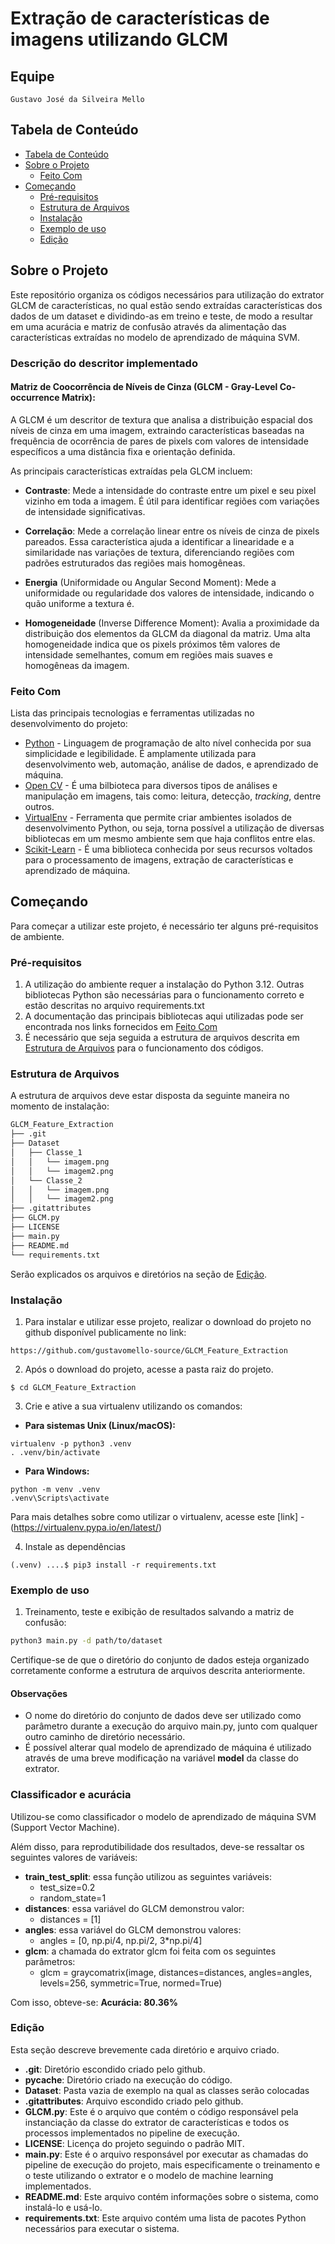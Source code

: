 # Extração de características de imagens utilizando GLCM
<!-- TABLE OF CONTENTS -->

## Equipe
    Gustavo José da Silveira Mello

## Tabela de Conteúdo

- [Tabela de Conteúdo](#tabela-de-conteúdo)
- [Sobre o Projeto](#sobre-o-projeto)
  - [Feito Com](#feito-com)
- [Começando](#começando)
  - [Pré-requisitos](#pré-requisitos)
  - [Estrutura de Arquivos](#estrutura-de-arquivos)
  - [Instalação](#instalação)
  - [Exemplo de uso](#exemplo-de-uso)
  - [Edição](#edição)

<!-- ABOUT THE PROJECT -->

## Sobre o Projeto

Este repositório organiza os códigos necessários para utilização do extrator GLCM de características, no qual estão sendo extraídas características dos dados de um dataset e dividindo-as em treino e teste, de modo a resultar em uma acurácia e matriz de confusão através da alimentação das características extraídas no modelo de aprendizado de máquina SVM.

### Descrição do descritor implementado

#### Matriz de Coocorrência de Níveis de Cinza (GLCM - Gray-Level Co-occurrence Matrix):
A GLCM é um descritor de textura que analisa a distribuição espacial dos níveis de cinza em uma imagem, extraindo características baseadas na frequência de ocorrência de pares de pixels com valores de intensidade específicos a uma distância fixa e orientação definida.

As principais características extraídas pela GLCM incluem:
- **Contraste**:
Mede a intensidade do contraste entre um pixel e seu pixel vizinho em toda a imagem. É útil para identificar regiões com variações de intensidade significativas.

- **Correlação**:
Mede a correlação linear entre os níveis de cinza de pixels pareados. Essa característica ajuda a identificar a linearidade e a similaridade nas variações de textura, diferenciando regiões com padrões estruturados das regiões mais homogêneas.

- **Energia** (Uniformidade ou Angular Second Moment):
Mede a uniformidade ou regularidade dos valores de intensidade, indicando o quão uniforme a textura é.

- **Homogeneidade** (Inverse Difference Moment):
Avalia a proximidade da distribuição dos elementos da GLCM da diagonal da matriz. Uma alta homogeneidade indica que os pixels próximos têm valores de intensidade semelhantes, comum em regiões mais suaves e homogêneas da imagem.

### Feito Com

Lista das principais tecnologias e ferramentas utilizadas no desenvolvimento do projeto:

- [Python](https://www.python.org/) - Linguagem de programação de alto nível conhecida por sua simplicidade e legibilidade. É amplamente utilizada para desenvolvimento web, automação, análise de dados, e aprendizado de máquina.
- [Open CV](https://pypi.org/project/opencv-python/) - É uma bilbioteca para diversos tipos de análises e manipulação em imagens, tais como: leitura, detecção, *tracking*, dentre outros.
- [VirtualEnv](https://virtualenv.pypa.io/en/latest/) - Ferramenta que permite criar ambientes isolados de desenvolvimento Python, ou seja, torna possível a utilização de diversas bibliotecas em um mesmo ambiente sem que haja conflitos entre elas.
- [Scikit-Learn](https://scikit-learn.org/stable/) - É uma biblioteca conhecida por seus recursos voltados para o processamento de imagens, extração de características e aprendizado de máquina.

<!-- GETTING STARTED -->

## Começando

Para começar a utilizar este projeto, é necessário ter alguns pré-requisitos de ambiente.

### Pré-requisitos

1. A utilização do ambiente requer a instalação do Python 3.12. Outras bibliotecas Python são necessárias para o funcionamento correto e estão descritas no arquivo requirements.txt
2. A documentação das principais bibliotecas aqui utilizadas pode ser encontrada nos links fornecidos em [Feito Com](#feito-com)
3. É necessário que seja seguida a estrutura de arquivos descrita em [Estrutura de Arquivos](###Estrutura-de-Arquivos) para o funcionamento dos códigos.


### Estrutura de Arquivos

A estrutura de arquivos deve estar disposta da seguinte maneira no momento de instalação:

```bash
GLCM_Feature_Extraction
├── .git
├── Dataset
│   ├── Classe_1
│   │   └── imagem.png
│   │   └── imagem2.png
│   └── Classe_2
│   │   └── imagem.png
│   │   └── imagem2.png
├── .gitattributes
├── GLCM.py
├── LICENSE
├── main.py
├── README.md
└── requirements.txt
```

Serão explicados os arquivos e diretórios na seção de [Edição](#edição).

### Instalação
1. Para instalar e utilizar esse projeto, realizar o download do projeto no github disponível publicamente no link: 

```
https://github.com/gustavomello-source/GLCM_Feature_Extraction
```

2. Após o download do projeto, acesse a pasta raiz do projeto.

```
$ cd GLCM_Feature_Extraction
```

3. Crie e ative a sua virtualenv utilizando os comandos:

- **Para sistemas Unix (Linux/macOS):**
```
virtualenv -p python3 .venv
. .venv/bin/activate
```
- **Para Windows:**
```
python -m venv .venv
.venv\Scripts\activate
```

Para mais detalhes sobre como utilizar o virtualenv, acesse este [link] - (https://virtualenv.pypa.io/en/latest/)

4. Instale as dependências
```
(.venv) ....$ pip3 install -r requirements.txt
```

### Exemplo de uso
1. Treinamento, teste e exibição de resultados salvando a matriz de confusão:

```bash
python3 main.py -d path/to/dataset
```

Certifique-se de que o diretório do conjunto de dados esteja organizado corretamente conforme a estrutura de arquivos descrita anteriormente.

#### Observações
- O nome do diretório do conjunto de dados deve ser utilizado como parâmetro durante a execução do arquivo main.py, junto com qualquer outro caminho de diretório necessário.
- É possível alterar qual modelo de aprendizado de máquina é utilizado através de uma breve modificação na variável **model** da classe do extrator.


### Classificador e acurácia
Utilizou-se como classificador o modelo de aprendizado de máquina SVM (Support Vector Machine).

Além disso, para reprodutibilidade dos resultados, deve-se ressaltar os seguintes valores de variáveis:

- **train_test_split**: essa função utilizou as seguintes variáveis:
  - test_size=0.2
  - random_state=1
- **distances**: essa variável do GLCM demonstrou valor:
  - distances = [1]
- **angles**: essa variável do GLCM demonstrou valores:
  - angles = [0, np.pi/4, np.pi/2, 3*np.pi/4]
- **glcm**: a chamada do extrator glcm foi feita com os seguintes parâmetros: 
  - glcm = graycomatrix(image, distances=distances, angles=angles, levels=256, symmetric=True, normed=True)

Com isso, obteve-se: **Acurácia: 80.36%**


### Edição

Esta seção descreve brevemente cada diretório e arquivo criado.

- **.git**: Diretório escondido criado pelo github.
- **__pycache__**: Diretório criado na execução do código.
- **Dataset**: Pasta vazia de exemplo na qual as classes serão colocadas
- **.gitattributes**: Arquivo escondido criado pelo github.
- **GLCM.py**: Este é o arquivo que contém o código responsável pela instanciação da classe do extrator de características e todos os processos implementados no pipeline de execução.
- **LICENSE**: Licença do projeto seguindo o padrão MIT.
- **main.py**: Este é o arquivo responsável por executar as chamadas do pipeline de execução do projeto, mais especificamente o treinamento e o teste utilizando o extrator e o modelo de machine learning implementados.
- **README.md**: Este arquivo contém informações sobre o sistema, como instalá-lo e usá-lo.
- **requirements.txt**: Este arquivo contém uma lista de pacotes Python necessários para executar o sistema.